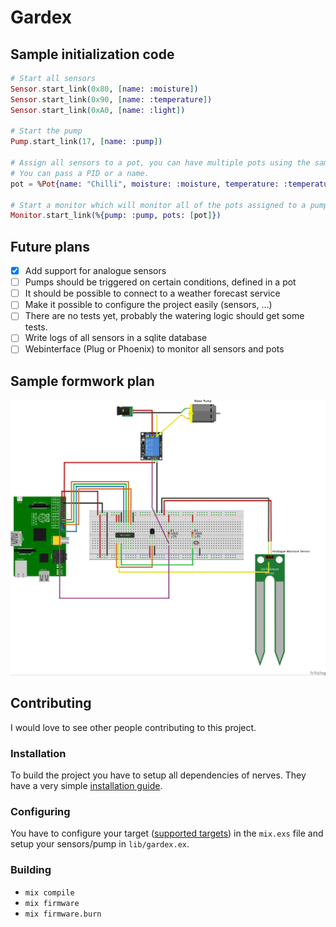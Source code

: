 # Gardex

## Sample initialization code
```elixir
# Start all sensors
Sensor.start_link(0x80, [name: :moisture])
Sensor.start_link(0x90, [name: :temperature])
Sensor.start_link(0xA0, [name: :light])

# Start the pump
Pump.start_link(17, [name: :pump])

# Assign all sensors to a pot, you can have multiple pots using the same pump.
# You can pass a PID or a name.
pot = %Pot{name: "Chilli", moisture: :moisture, temperature: :temperature, light: :light}

# Start a monitor which will monitor all of the pots assigned to a pump
Monitor.start_link(%{pump: :pump, pots: [pot]})
```

## Future plans
* [x] Add support for analogue sensors
* [ ] Pumps should be triggered on certain conditions, defined in a pot
* [ ] It should be possible to connect to a weather forecast service
* [ ] Make it possible to configure the project easily (sensors, …)
* [ ] There are no tests yet, probably the watering logic should get some tests.
* [ ] Write logs of all sensors in a sqlite database
* [ ] Webinterface (Plug or Phoenix) to monitor all sensors and pots

## Sample formwork plan
![Fritzing](https://raw.githubusercontent.com/philipgiuliani/gardex/master/fritzing/basic.jpg)

## Contributing
I would love to see other people contributing to this project.

### Installation
To build the project you have to setup all dependencies of nerves. They have a very simple [installation guide](https://hexdocs.pm/nerves/installation.html).

### Configuring
You have to configure your target ([supported targets](https://hexdocs.pm/nerves/targets.html)) in the `mix.exs` file and setup your sensors/pump in `lib/gardex.ex`.

### Building
- `mix compile`
- `mix firmware`
- `mix firmware.burn`

